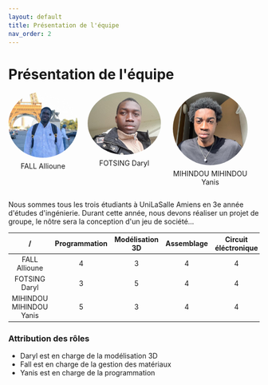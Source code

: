 ```yaml
---
layout: default
title: Présentation de l'équipe
nav_order: 2
---
```


# Présentation de l'équipe
<style>
.grid-container {
    display: grid;
    grid-template-columns: auto auto auto auto;
    gap: 20px;
    text-align: center; /* Pour centrer le texte sous les images */
}

img {
    
}

.rounded-image {
    border-radius: 50%;
    width: 150px; /* Taille des images */
    height: auto;
}

.image-caption {
    margin-top: 5px; /* Espacement entre l'image et le texte */
}
</style>

<div class="grid-container">
    <div>
        <img src="images/Team/Fall.jpg" alt="Photo FALL" class="rounded-image">
        <p class="image-caption">FALL Allioune</p>
    </div>
    <div>
        <img src="images/Team/Daryl.jpg" alt="Photo Daryl" class="rounded-image">
        <p class="image-caption">FOTSING Daryl</p>
    </div>
    <div>
        <img src="images/Team/Yanis.jpg" alt="Photo Yanis" class="rounded-image">
        <p class="image-caption">MIHINDOU MIHINDOU Yanis</p>
    </div>
</div>

Nous sommes tous les trois étudiants à UniLaSalle Amiens en 3e année d'études d'ingénierie.
Durant cette année, nous devons réaliser un projet de groupe, le nôtre sera la conception d'un jeu de société...

|/| Programmation | Modélisation 3D | Assemblage |Circuit éléctronique|
|:-:|:--:|:---:|:--:|:---:|
| FALL Allioune | 4 | 3| 4 |4|
| FOTSING Daryl | 3 | 5 | 4|4|
| MIHINDOU MIHINDOU Yanis | 5 | 3 | 4 |4|

### Attribution des rôles
- Daryl est en charge de la modélisation 3D 
- Fall est en charge de la gestion des matériaux
- Yanis est en charge de la programmation
